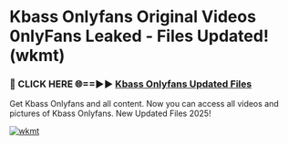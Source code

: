 # Kbass Onlyfans Original Videos 0nlyFans Leaked - Files Updated! (wkmt)

<h3>🔴 CLICK HERE 🌐==►► <a href="https://tinyurl.com/ehrbuxhb" rel="nofollow">Kbass Onlyfans Updated Files</a></h3>

Get Kbass Onlyfans and all content. Now you can access all videos and pictures of Kbass Onlyfans. New Updated Files 2025!

[![wkmt](https://i.imgur.com/lVYEuWS.gif)](https://tinyurl.com/ehrbuxhb)
